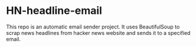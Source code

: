 # HN-headline-email
This repo is an automatic email sender project. It uses BeautifulSoup to scrap news headlines from hacker news website and sends it to a specified email. 
